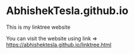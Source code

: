 # AbhishekTesla.github.io

This is my linktree website 

You can visit the website using link => https://abhishektesla.github.io/linktree.html
